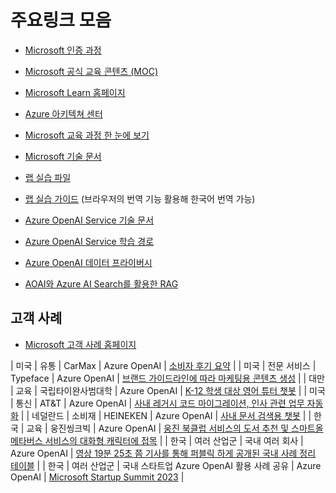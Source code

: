 # 주요링크 모음

- [Microsoft 인증 과정](https://learn.microsoft.com/certifications/)
- [Microsoft 공식 교육 콘텐츠 (MOC)](https://aka.ms/MOC)
- [Microsoft Learn 홈페이지](https://learn.microsoft.com/)
- [Azure 아키텍쳐 센터](https://learn.microsoft.com/azure/architecture/)
- [Microsoft 교육 과정 한 눈에 보기](https://aka.ms/TrainCertPoster)
- [Microsoft 기술 문서](https://learn.microsoft.com/docs/)

- [랩 실습 파일](https://github.com/MicrosoftLearning/mslearn-openai)
- [랩 실습 가이드](https://microsoftlearning.github.io/mslearn-openai/) (브라우저의 번역 기능 활용해 한국어 번역 가능)

- [Azure OpenAI Service 기술 문서](https://learn.microsoft.com/en-us/azure/ai-services/openai/overview)
- [Azure OpenAI Service 학습 경로](https://learn.microsoft.com/en-us/training/paths/develop-ai-solutions-azure-openai/)
- [Azure OpenAI 데이터 프라이버시](https://learn.microsoft.com/en-us/legal/cognitive-services/openai/data-privacy)
- [AOAI와 Azure AI Search를 활용한 RAG](https://learn.microsoft.com/en-us/azure/search/retrieval-augmented-generation-overview)

## 고객 사례
- [Microsoft 고객 사례 홈페이지](https://customers.microsoft.com/)

| 미국  | 유통 | CarMax            | Azure OpenAI  | [소비자 후기 요약](https://customers.microsoft.com/en-us/story/1501304071775762777-carmax-retailer-azure-openai-service) |
| 미국  | 전문 서비스 | Typeface            | Azure OpenAI  | [브랜드 가이드라인에 따라 마케팅용 콘텐츠 생성](https://customers.microsoft.com/en-us/story/1637196302736110361-typeface-professional-services-azure-openai-service) |
| 대만  | 교육 | 국립타이완사범대학         | Azure OpenAI  | [K-12 학생 대상 영어 튜터 챗봇](https://customers.microsoft.com/en-us/story/1637196302736110361-typeface-professional-services-azure-openai-service) |
| 미국  | 통신 | AT&T         | Azure OpenAI  | [사내 레거시 코드 마이그레이션, 인사 관련 업무 자동화](https://customers.microsoft.com/en-us/story/1637511309136244127-att-telecommunications-azure-openai-service) |
| 네덜란드 | 소비재 | HEINEKEN         | Azure OpenAI  | [사내 문서 검색용 챗봇](https://customers.microsoft.com/en-us/story/1685696409285197342-heineken-consumer-goods-azure-ai) |
| 한국  | 교육 | 웅진씽크빅         | Azure OpenAI  | [웅진 북클럽 서비스의 도서 추천 및 스마트올 메타버스 서비스의 대화형 캐릭터에 접목](https://customers.microsoft.com/en-us/story/1671082509541993808-woongjin-thinkbig-primary-and-secondary-edu-azure-ko-korea) |
| 한국  | 여러 산업군 | 국내 여러 회사         | Azure OpenAI  | [영상 19분 25초 쯤 기사를 통해 퍼블릭 하게 공개된 국내 사례 정리 테이블](https://youtu.be/mxlmuk7H1do?si=snuxZvMjDSUvSaxy&t=1165) |
| 한국  | 여러 산업군 | 국내 스타트업 Azure OpenAI 활용 사례 공유    | Azure OpenAI  | [Microsoft Startup Summit 2023](https://www.youtube.com/playlist?list=PLGh_JNxzXsX9NSm-iyAdS4Ioco0vp4jtq) |
